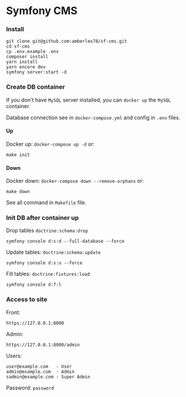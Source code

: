 # Symfony CMS

### Install
```
git clone git@github.com:amberlex78/sf-cms.git
cd sf-cms
cp .env.example .env
composer install
yarn install
yarn encore dev
symfony server:start -d
```

### Create DB container
If you don't have `MySQL` server installed, you can `docker up` the `MySQL` container.

Database connection see in `docker-compose.yml` and config in `.env` files.
#### Up
Docker up: `docker-compose up -d` or:
```
make init
```
#### Down
Docker down: `docker-compose down --remove-orphans` or:
```
make down
```
See all command in `Makefile` file.

### Init DB after container up
Drop tables `doctrine:schema:drop`
```
symfony console d:s:d --full-database --force
```
Update tables: `doctrine:schema:update`
```
symfony console d:s:u --force
```
Fill tables: `doctrine:fixtures:load`
```
symfony console d:f:l
```

### Access to site

Front:
```
https://127.0.0.1:8000
```

Admin:
```
https://127.0.0.1:8000/admin
```

Users:
```
user@example.com   - User
admin@example.com  - Admin
sadmin@example.com - Super Admin
```
Password: `password`
